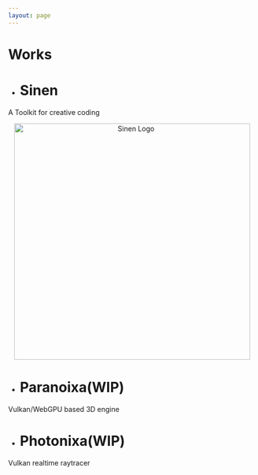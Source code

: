```yaml
---
layout: page
---
```

# Works
- # Sinen
A Toolkit for creative coding
<p align="center"><a href="https://astomih.github.io/sinen"><img src="https://raw.githubusercontent.com/astomih/sinen/main/docs/logo/logo_bg_white.png" width="480" alt="Sinen Logo"></a></p>

- # Paranoixa(WIP)
Vulkan/WebGPU based 3D engine

- # Photonixa(WIP)
Vulkan realtime raytracer